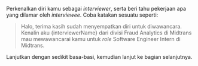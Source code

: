 Perkenalkan diri kamu sebagai *interviewer*, serta beri tahu pekerjaan apa yang dilamar oleh *interviewee*. Coba katakan sesuatu seperti:

> Halo, terima kasih sudah menyempatkan diri untuk diwawancara. Kenalin aku {interviewerName} dari divisi Fraud Analytics di Midtrans mau mewawancarai kamu untuk *role* Software Engineer Intern di Midtrans.

Lanjutkan dengan sedikit basa-basi, kemudian lanjut ke bagian selanjutnya.
